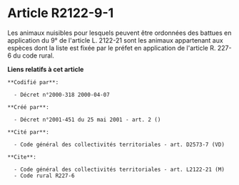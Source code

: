 # Article R2122-9-1

Les animaux nuisibles pour lesquels peuvent être ordonnées des battues en application du 9° de l'article L. 2122-21 sont les
animaux appartenant aux espèces dont la liste est fixée par le préfet en application de l'article R. 227-6 du code rural.

**Liens relatifs à cet article**

	**Codifié par**:

	  - Décret n°2000-318 2000-04-07

	**Créé par**:

	  - Décret n°2001-451 du 25 mai 2001 - art. 2 ()

	**Cité par**:

	  - Code général des collectivités territoriales - art. D2573-7 (VD)

	**Cite**:

	  - Code général des collectivités territoriales - art. L2122-21 (M)
	  - Code rural R227-6

